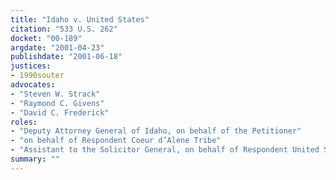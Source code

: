 ```yaml
---
title: "Idaho v. United States"
citation: "533 U.S. 262"
docket: "00-189"
argdate: "2001-04-23"
publishdate: "2001-06-18"
justices:
- 1990souter
advocates:
- "Steven W. Strack"
- "Raymond C. Givens"
- "David C. Frederick"
roles:
- "Deputy Attorney General of Idaho, on behalf of the Petitioner"
- "on behalf of Respondent Coeur d’Alene Tribe"
- "Assistant to the Solicitor General, on behalf of Respondent United States"
summary: ""
---
```


